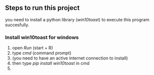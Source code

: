 ## Steps to run this project
you need to install a python library (*win10toast*) to execute this program succesfully.

### Install win10toast for windows
1) open *Run* (start + R)
2) type *cmd* (command prompt)
3) (you need to have an active internet connection to install)
4) then type *pip install win10toast* in cmd
5) 
